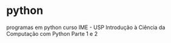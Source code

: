 # python
programas em python curso IME - USP
Introdução à Ciência da Computação com Python Parte 1 e 2
